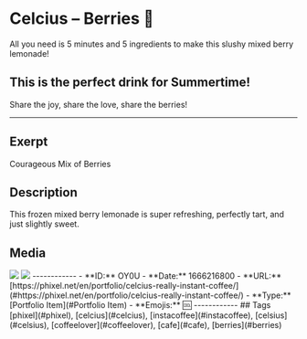 # Celcius – Berries 🍒
All you need is 5 minutes and 5 ingredients to make this slushy mixed berry lemonade!

## This is the perfect drink for Summertime!

Share the joy, share the love, share the berries!

------------
## Exerpt
Courageous Mix of Berries
## Description
This frozen mixed berry lemonade is super refreshing, perfectly tart, and just slightly sweet.
## Media
<img src="media/berries.webp">
<img src="media/berries.webp">
------------
- **ID:** OY0U
- **Date:** 1666216800
- **URL:** [https://phixel.net/en/portfolio/celcius-really-instant-coffee/](#https://phixel.net/en/portfolio/celcius-really-instant-coffee/)
- **Type:** [Portfolio Item](#Portfolio Item)
- **Emojis:** 🆒
------------
## Tags
[phixel](#phixel), [celcius](#celcius), [instacoffee](#instacoffee), [celsius](#celsius), [coffeelover](#coffeelover), [cafe](#cafe), [berries](#berries)